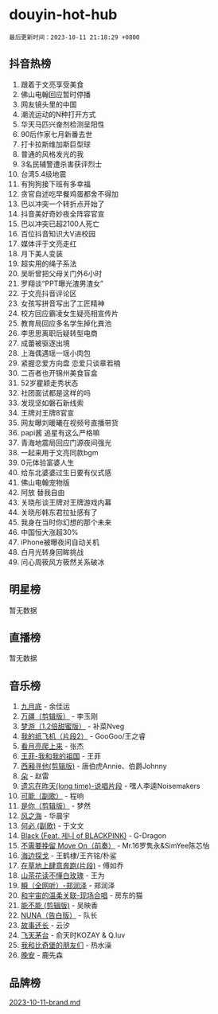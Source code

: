 # douyin-hot-hub

`最后更新时间：2023-10-11 21:18:29 +0800`

## 抖音热榜

1. 跟着于文亮享受美食
1. 佛山电翰回应暂时停播
1. 网友镜头里的中国
1. 潮流运动的N种打开方式
1. 华天马匹兴奋剂检测呈阳性
1. 90后作家七月新番去世
1. 打卡拉斯维加斯巨型球
1. 普通的风格发光的我
1. 3名民辅警遭杀害获评烈士
1. 台湾5.4级地震
1. 有狗狗接下班有多幸福
1. 贪官自述吃早餐鸡蛋都舍不得加
1. 巴以冲突一个转折点开始了
1. 抖音美好奇妙夜全阵容官宣
1. 巴以冲突已超2100人死亡
1. 百位抖音知识大V进校园
1. 媒体评于文亮走红
1. 月下美人变装
1. 超实用的绳子系法
1. 吴昕曾把父母关门外6小时
1. 罗翔谈“PPT曝光渣男渣女”
1. 于文亮抖音评论区
1. 女孩写拼音写出了工匠精神
1. 校方回应霸凌女生疑亮相宣传片
1. 教育局回应多名学生掉化粪池
1. 李思思离职后疑转型电商
1. 成蕾被驱逐出境
1. 上海偶遇瑶一瑶小肉包
1. 紧握恋爱方向盘 恋爱只谈章若楠
1. 二百者也开锦州美食盲盒
1. 52岁瞿颖走秀状态
1. 社团面试都是这样的吗
1. 发现坚如磐石新线索
1. 王牌对王牌8官宣
1. 网友曝刘暖曦在视频号直播带货
1. papi酱 追星有这么严格嘛
1. 青海地震局回应门源夜间强光
1. 一起来用于文亮同款bgm
1. 0元体验富婆人生
1. 给东北婆婆过生日要有仪式感
1. 佛山电翰宠物版
1. 阿放 替我自由
1. 关晓彤谈王牌对王牌游戏内幕
1. 关晓彤韩东君拉扯感有了
1. 我身在当时你幻想的那个未来
1. 中国恒大涨超30%
1. iPhone被曝夜间自动关机
1. 白月光转身回眸挑战
1. 问心周筱风方筱然关系破冰

## 明星榜

暂无数据

## 直播榜

暂无数据

## 音乐榜

1. [九月底](https://sf6-cdn-tos.douyinstatic.com/obj/tos-cn-ve-2774/oMfewG4PDTFhF8iz3OGQ7ABH5i6fCgnMaoCbzZ) - 余佳运
1. [万疆（剪辑版）](https://sf3-cdn-tos.douyinstatic.com/obj/tos-cn-ve-2774/ooG7oVgFlDTelKCjCsTTobQvbdtj1BBQXnfZd8) - 李玉刚
1. [梦游（1.2倍甜蜜版）](https://sf3-cdn-tos.douyinstatic.com/obj/tos-cn-ve-2774/o4gyAUm8hwufoEABmwVIiQtHsFuGzAEEWtNMzo) - 补菜Nveg
1. [我的纸飞机（片段2）](https://sf6-cdn-tos.douyinstatic.com/obj/tos-cn-ve-2774/oM2ZrKcg2CD5AeRB2gkeXOFB1IxAGJdZPazYHf) - GooGoo/王之睿
1. [看月亮爬上来](https://sf6-cdn-tos.douyinstatic.com/obj/tos-cn-ve-2774/356c324112764016b25295e535f2daf0) - 张杰
1. [王菲-我和我的祖国](https://sf3-cdn-tos.douyinstatic.com/obj/tos-cn-ve-2774/3ef0f373017541e18566595c96123cab) - 王菲
1. [西厢寻他(剪辑版)](https://sf3-cdn-tos.douyinstatic.com/obj/tos-cn-ve-2774/oUsAVfAQKlRNxEv5qxvIB8o5qmIWUcXbzJKJhw) - 唐伯虎Annie、伯爵Johnny
1. [朵](https://sf6-cdn-tos.douyinstatic.com/obj/tos-cn-ve-2774/932f5bdfcd7c47b880525e92ab8a4999) - 赵雷
1. [遗忘在昨天(long time)-说唱片段](https://sf3-cdn-tos.douyinstatic.com/obj/tos-cn-ve-2774/oIynqctDJIzUJY3Q2CeIFe5nA2gC7DS2bfZamd) - 嘿人李逵Noisemakers
1. [可能（副歌）](https://sf6-cdn-tos.douyinstatic.com/obj/tos-cn-ve-2774/cde1731888894259b333569393c2fb51) - 程响
1. [是你（剪辑版）](https://sf3-cdn-tos.douyinstatic.com/obj/tos-cn-ve-2774/46019dae783c4c969944217fe1cfafc4) - 梦然
1. [风之海](https://sf3-cdn-tos.douyinstatic.com/obj/tos-cn-ve-2774/oInqZ2gFbCQvB6wZNnZlJpBcfDBQ8t1e1XwYAi) - 华晨宇
1. [何必 (副歌)](https://sf6-cdn-tos.douyinstatic.com/obj/tos-cn-ve-2774/okuRVVnhXysQOM6IEAfyBsgzwvoF7Az6tNiWDB) - 于文文
1. [Black (Feat. 제니 of BLACKPINK)](https://sf6-cdn-tos.douyinstatic.com/obj/tos-cn-ve-2774/2eb92e2debbe4fe0a552bc099aef7f28) - G-Dragon
1. [不需要挽留 Move On（前奏）](https://sf6-cdn-tos.douyinstatic.com/obj/tos-cn-ve-2774/ooCBhgCCkF4nExzQL9WZSUbitfA8IsDkgQIYhe) - Mr.16罗隽永&SimYee陈芯怡
1. [海边探戈](https://sf3-cdn-tos.douyinstatic.com/obj/tos-cn-ve-2774/os9gE0VQCGqt6VQkZDyBBYvfSDY0QFe3vVmubn) - 王鹤棣/王齐铭/朴鲨
1. [在草地上肆意奔跑(片段)](https://sf6-cdn-tos.douyinstatic.com/obj/tos-cn-ve-2774/8831d494742f45dabdfa8adb8b817259) - 傅如乔
1. [山茶花读不懂白玫瑰](https://sf6-cdn-tos.douyinstatic.com/obj/tos-cn-ve-2774/osfn8B7DktrRHEPJgPCfDbw7QDQEkwC16BxZg9) - 王为
1. [瞬（全网听）-郑润泽](https://sf6-cdn-tos.douyinstatic.com/obj/tos-cn-ve-2774/o4Vb9eJZClCZTnRQYy0BRSeHGrDtrkrQgIBvQt) - 郑润泽
1. [和宇宙的温柔关联-现场合唱](https://sf6-cdn-tos.douyinstatic.com/obj/tos-cn-ve-2774/o0hONGDYQBgk0e5bqDeQOonVmncA6tC2nBwZLT) - 房东的猫
1. [能不能 (剪辑版)](https://sf3-cdn-tos.douyinstatic.com/obj/tos-cn-ve-2774/fc4a6c45b4a34277ba4088e1d7fdff98) - 吴映香
1. [NUNA（告白版）](https://sf6-cdn-tos.douyinstatic.com/obj/tos-cn-ve-2774/a65828cbd8ce41a78a430a58b49f4feb) - 队长
1. [故事还长](https://sf3-cdn-tos.douyinstatic.com/obj/tos-cn-ve-2774/30a26758c8594f0ab81ac675c33ee2c5) - 云汐
1. [飞天茅台](https://sf6-cdn-tos.douyinstatic.com/obj/tos-cn-ve-2774/o4GhTV5kIuMWmC2Ai1WzNglssgBfQaqQCSLxUU) - 俞天时KOZAY & Q.luv
1. [我和比奇堡的朋友们](https://sf6-cdn-tos.douyinstatic.com/obj/tos-cn-ve-2774/f0505db981ea4a6d91453a15924a82aa) - 热水澡
1. [晚安](https://sf3-cdn-tos.douyinstatic.com/obj/tos-cn-ve-2774/a724c5e224464218839820f4e4fd632f) - 鹿先森

## 品牌榜

[2023-10-11-brand.md](2023-10-11-brand.md)
